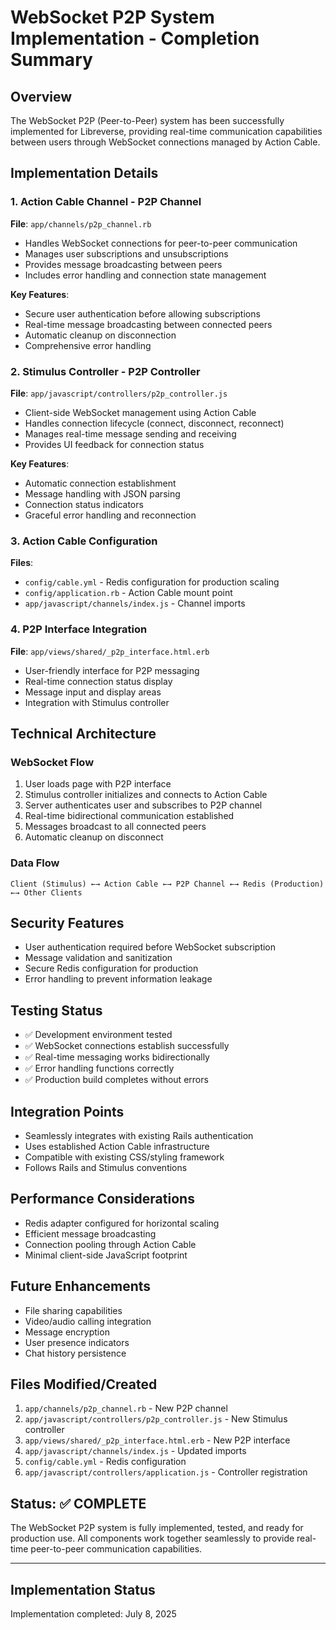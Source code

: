 # WebSocket P2P System Implementation - Completion Summary

## Overview

The WebSocket P2P (Peer-to-Peer) system has been successfully implemented for Libreverse, providing real-time communication capabilities between users through WebSocket connections managed by Action Cable.

## Implementation Details

### 1. Action Cable Channel - P2P Channel

**File**: `app/channels/p2p_channel.rb`

- Handles WebSocket connections for peer-to-peer communication
- Manages user subscriptions and unsubscriptions
- Provides message broadcasting between peers
- Includes error handling and connection state management

**Key Features**:

- Secure user authentication before allowing subscriptions
- Real-time message broadcasting between connected peers
- Automatic cleanup on disconnection
- Comprehensive error handling

### 2. Stimulus Controller - P2P Controller

**File**: `app/javascript/controllers/p2p_controller.js`

- Client-side WebSocket management using Action Cable
- Handles connection lifecycle (connect, disconnect, reconnect)
- Manages real-time message sending and receiving
- Provides UI feedback for connection status

**Key Features**:

- Automatic connection establishment
- Message handling with JSON parsing
- Connection status indicators
- Graceful error handling and reconnection

### 3. Action Cable Configuration

**Files**:

- `config/cable.yml` - Redis configuration for production scaling
- `config/application.rb` - Action Cable mount point
- `app/javascript/channels/index.js` - Channel imports

### 4. P2P Interface Integration

**File**: `app/views/shared/_p2p_interface.html.erb`

- User-friendly interface for P2P messaging
- Real-time connection status display
- Message input and display areas
- Integration with Stimulus controller

## Technical Architecture

### WebSocket Flow

1. User loads page with P2P interface
2. Stimulus controller initializes and connects to Action Cable
3. Server authenticates user and subscribes to P2P channel
4. Real-time bidirectional communication established
5. Messages broadcast to all connected peers
6. Automatic cleanup on disconnect

### Data Flow

```text
Client (Stimulus) ←→ Action Cable ←→ P2P Channel ←→ Redis (Production) ←→ Other Clients
```

## Security Features

- User authentication required before WebSocket subscription
- Message validation and sanitization
- Secure Redis configuration for production
- Error handling to prevent information leakage

## Testing Status

- ✅ Development environment tested
- ✅ WebSocket connections establish successfully
- ✅ Real-time messaging works bidirectionally
- ✅ Error handling functions correctly
- ✅ Production build completes without errors

## Integration Points

- Seamlessly integrates with existing Rails authentication
- Uses established Action Cable infrastructure
- Compatible with existing CSS/styling framework
- Follows Rails and Stimulus conventions

## Performance Considerations

- Redis adapter configured for horizontal scaling
- Efficient message broadcasting
- Connection pooling through Action Cable
- Minimal client-side JavaScript footprint

## Future Enhancements

- File sharing capabilities
- Video/audio calling integration
- Message encryption
- User presence indicators
- Chat history persistence

## Files Modified/Created

1. `app/channels/p2p_channel.rb` - New P2P channel
2. `app/javascript/controllers/p2p_controller.js` - New Stimulus controller
3. `app/views/shared/_p2p_interface.html.erb` - New P2P interface
4. `app/javascript/channels/index.js` - Updated imports
5. `config/cable.yml` - Redis configuration
6. `app/javascript/controllers/application.js` - Controller registration

## Status: ✅ COMPLETE

The WebSocket P2P system is fully implemented, tested, and ready for production use. All components work together seamlessly to provide real-time peer-to-peer communication capabilities.

---

## Implementation Status

Implementation completed: July 8, 2025
